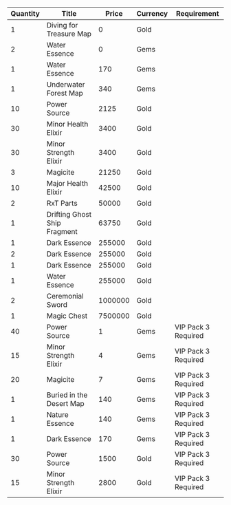 | Quantity | Title | Price | Currency |  Requirement |
| -------- | ----- | ----- | -------- |  ----------- |
| 1 | Diving for Treasure Map | 0 | Gold |  |
| 2 | Water Essence | 0 | Gems |  |
| 1 | Water Essence | 170 | Gems |  |
| 1 | Underwater Forest Map | 340 | Gems |  |
| 10 | Power Source | 2125 | Gold |  |
| 30 | Minor Health Elixir | 3400 | Gold |  |
| 30 | Minor Strength Elixir | 3400 | Gold |  |
| 3 | Magicite | 21250 | Gold |  |
| 10 | Major Health Elixir | 42500 | Gold |  |
| 2 | RxT Parts | 50000 | Gold |  |
| 1 | Drifting Ghost Ship Fragment | 63750 | Gold |  |
| 1 | Dark Essence | 255000 | Gold |  |
| 2 | Dark Essence | 255000 | Gold |  |
| 1 | Dark Essence | 255000 | Gold |  |
| 1 | Water Essence | 255000 | Gold |  |
| 2 | Ceremonial Sword | 1000000 | Gold |  |
| 1 | Magic Chest | 7500000 | Gold |  |
| 40 | Power Source | 1 | Gems | VIP Pack 3 Required |
| 15 | Minor Strength Elixir | 4 | Gems | VIP Pack 3 Required |
| 20 | Magicite | 7 | Gems | VIP Pack 3 Required |
| 1 | Buried in the Desert Map | 140 | Gems | VIP Pack 3 Required |
| 1 | Nature Essence | 140 | Gems | VIP Pack 3 Required |
| 1 | Dark Essence | 170 | Gems | VIP Pack 3 Required |
| 30 | Power Source | 1500 | Gold | VIP Pack 3 Required |
| 15 | Minor Strength Elixir | 2800 | Gold | VIP Pack 3 Required |
